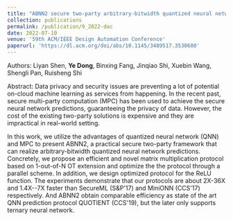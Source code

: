 ```yaml
---
title: "ABNN2 secure two-party arbitrary-bitwidth quantized neural network predictions"
collection: publications
permalink: /publication/9_2022-dac
date: 2022-07-10
venue: '59th ACM/IEEE Design Automation Conference'
paperurl: 'https://dl.acm.org/doi/abs/10.1145/3489517.3530680'
---
```

Authors: Liyan Shen, **Ye Dong**, Binxing Fang, Jinqiao Shi, Xuebin Wang, Shengli Pan, Ruisheng Shi

Abstract: Data privacy and security issues are preventing a lot of potential on-cloud machine learning as services from happening. In the recent past, secure multi-party computation (MPC) has been used to achieve the secure neural network predictions, guaranteeing the privacy of data. However, the cost of the existing two-party solutions is expensive and they are impractical in real-world setting.

In this work, we utilize the advantages of quantized neural network (QNN) and MPC to present ABNN2, a practical secure two-party framework that can realize arbitrary-bitwidth quantized neural network predictions. Concretely, we propose an efficient and novel matrix multiplication protocol based on 1-out-of-N OT extension and optimize the the protocol through a parallel scheme. In addition, we design optimized protocol for the ReLU function. The experiments demonstrate that our protocols are about 2X-36X and 1.4X--7X faster than SecureML (S&P'17) and MiniONN (CCS'17) respectively. And ABNN2 obtain comparable efficiency as state of the art QNN prediction protocol QUOTIENT (CCS'19), but the later only supports ternary neural network.
